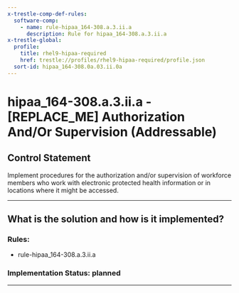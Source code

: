 ```yaml
---
x-trestle-comp-def-rules:
  software-comp:
    - name: rule-hipaa_164-308.a.3.ii.a
      description: Rule for hipaa_164-308.a.3.ii.a
x-trestle-global:
  profile:
    title: rhel9-hipaa-required
    href: trestle://profiles/rhel9-hipaa-required/profile.json
  sort-id: hipaa_164-308.0a.03.ii.0a
---
```


# hipaa_164-308.a.3.ii.a - \[REPLACE_ME\] Authorization And/Or Supervision (Addressable)

## Control Statement

Implement procedures for the authorization and/or supervision of workforce members who work with electronic protected health information or in locations where it might be accessed.

______________________________________________________________________

## What is the solution and how is it implemented?

<!-- For implementation status enter one of: implemented, partial, planned, alternative, not-applicable -->

<!-- Note that the list of rules under ### Rules: is read-only and changes will not be captured after assembly to JSON -->

<!-- Add control implementation description here for control: hipaa_164-308.a.3.ii.a -->

### Rules:

  - rule-hipaa_164-308.a.3.ii.a

### Implementation Status: planned

______________________________________________________________________
